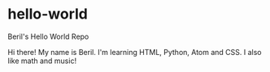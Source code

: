# hello-world
Beril's Hello World Repo

Hi there! My name is Beril. I'm learning HTML, Python, Atom and CSS. 
I also like math and music!
